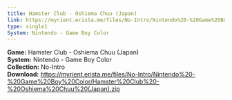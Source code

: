 ```yaml
---
title: Hamster Club - Oshiema Chuu (Japan)
link: https://myrient.erista.me/files/No-Intro/Nintendo%20-%20Game%20Boy%20Color/Hamster%20Club%20-%20Oshiema%20Chuu%20(Japan).zip
type: single1
System: Nintendo - Game Boy Color
---
```

<b>Game:</b> Hamster Club - Oshiema Chuu (Japan)<br>
<b>System:</b> Nintendo - Game Boy Color<br>
<b>Collection:</b> No-Intro<br>
<b>Download:</b> https://myrient.erista.me/files/No-Intro/Nintendo%20-%20Game%20Boy%20Color/Hamster%20Club%20-%20Oshiema%20Chuu%20(Japan).zip